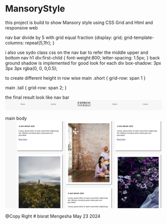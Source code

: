 # MansoryStyle



 this project is build to show Mansory style using CSS Grid 
  and Html and responsive  web

nav bar divide by 5 with grid equal fraction
   {display: grid;
  grid-template-columns: repeat(5,1fr); }

i also use sydo class css on the nav bar to refer the middle upper
and bottom 
    nav h1 div:first-child {
   font-weight:800;
  letter-spacing: 1.5px;
    }
back ground shadow is implemented for good look for each div
  box-shadow: 3px 3px 3px rgba(0, 0, 0,0.5);

to create different height in row wise 
 main .short {
  grid-row: span 1
 }

 main .tall {
  grid-row: span 2;
}

the final result look like
nav bar
<img src='img/navbar.jpg'>

main body
<img src='img/main.jpg'>


 @Copy Right # bisrat Mengesha 
 May 23 2024
